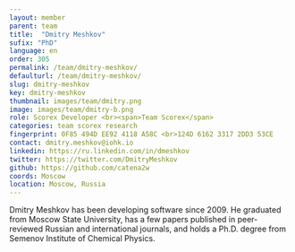 ```yaml
---
layout: member
parent: team
title:  "Dmitry Meshkov"
sufix: "PhD"
language: en
order: 305
permalink: /team/dmitry-meshkov/
defaulturl: /team/dmitry-meshkov/
slug: dmitry-meshkov
key: dmitry-meshkov
thumbnail: images/team/dmitry.png
image: images/team/dmitry-b.png
role: Scorex Developer <br><span>Team Scorex</span>
categories: team scorex research
fingerprint: 0F85 494D EE92 4118 A58C <br>124D 6162 3317 2DD3 53CE
contact: dmitry.meshkov@iohk.io
linkedin: https://ru.linkedin.com/in/dmeshkov
twitter: https://twitter.com/DmitryMeshkov
github: https://github.com/catena2w
coords: Moscow
location: Moscow, Russia
---
```

Dmitry Meshkov has been developing software since 2009. He graduated from Moscow State University, has a few papers published in peer-reviewed Russian and international journals, and holds a Ph.D. degree from Semenov Institute of Chemical Physics.
